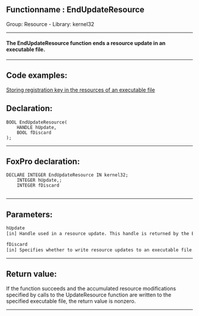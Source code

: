 <link rel="stylesheet" type="text/css" href="../../css/win32api.css">  
<link rel="stylesheet" href="https://cdnjs.cloudflare.com/ajax/libs/font-awesome/4.7.0/css/font-awesome.min.css">

## Functionname : EndUpdateResource
Group: Resource - Library: kernel32    
***  


#### The EndUpdateResource function ends a resource update in an executable file.
***  


## Code examples:
[Storing registration key in the resources of an executable file](../../samples/sample_401.md)  

## Declaration:
```foxpro  
BOOL EndUpdateResource(
	HANDLE hUpdate,
	BOOL fDiscard
);  
```  
***  


## FoxPro declaration:
```foxpro  
DECLARE INTEGER EndUpdateResource IN kernel32;
	INTEGER hUpdate,;
	INTEGER fDiscard
  
```  
***  


## Parameters:
```txt  
hUpdate
[in] Handle used in a resource update. This handle is returned by the BeginUpdateResource function.

fDiscard
[in] Specifies whether to write resource updates to an executable file. If this parameter is TRUE, no changes are made to the executable file. If it is FALSE, the changes are made.  
```  
***  


## Return value:
If the function succeeds and the accumulated resource modifications specified by calls to the UpdateResource function are written to the specified executable file, the return value is nonzero.  
***  

